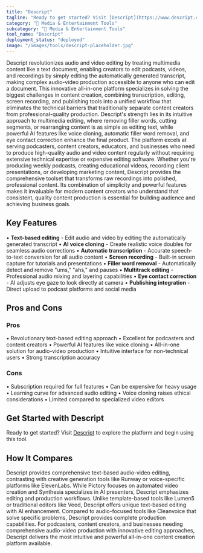```yaml
---
title: "Descript"
tagline: "Ready to get started? Visit [Descript](https://www.descript.com) to explore the platform and begin using this tool...."
category: "🎵 Media & Entertainment Tools"
subcategory: "🎵 Media & Entertainment Tools"
tool_name: "Descript"
deployment_status: "deployed"
image: "/images/tools/descript-placeholder.jpg"
---
```

Descript revolutionizes audio and video editing by treating multimedia content like a text document, enabling creators to edit podcasts, videos, and recordings by simply editing the automatically generated transcript, making complex audio-video production accessible to anyone who can edit a document. This innovative all-in-one platform specializes in solving the biggest challenges in content creation, combining transcription, editing, screen recording, and publishing tools into a unified workflow that eliminates the technical barriers that traditionally separate content creators from professional-quality production. Descript's strength lies in its intuitive approach to multimedia editing, where removing filler words, cutting segments, or rearranging content is as simple as editing text, while powerful AI features like voice cloning, automatic filler word removal, and eye contact correction enhance the final product. The platform excels at serving podcasters, content creators, educators, and businesses who need to produce high-quality audio and video content regularly without requiring extensive technical expertise or expensive editing software. Whether you're producing weekly podcasts, creating educational videos, recording client presentations, or developing marketing content, Descript provides the comprehensive toolset that transforms raw recordings into polished, professional content. Its combination of simplicity and powerful features makes it invaluable for modern content creators who understand that consistent, quality content production is essential for building audience and achieving business goals.

## Key Features

• **Text-based editing** - Edit audio and video by editing the automatically generated transcript
• **AI voice cloning** - Create realistic voice doubles for seamless audio corrections
• **Automatic transcription** - Accurate speech-to-text conversion for all audio content
• **Screen recording** - Built-in screen capture for tutorials and presentations
• **Filler word removal** - Automatically detect and remove "ums," "ahs," and pauses
• **Multitrack editing** - Professional audio mixing and layering capabilities
• **Eye contact correction** - AI adjusts eye gaze to look directly at camera
• **Publishing integration** - Direct upload to podcast platforms and social media

## Pros and Cons

### Pros
• Revolutionary text-based editing approach
• Excellent for podcasters and content creators
• Powerful AI features like voice cloning
• All-in-one solution for audio-video production
• Intuitive interface for non-technical users
• Strong transcription accuracy

### Cons
• Subscription required for full features
• Can be expensive for heavy usage
• Learning curve for advanced audio editing
• Voice cloning raises ethical considerations
• Limited compared to specialized video editors

## Get Started with Descript

Ready to get started? Visit [Descript](https://www.descript.com) to explore the platform and begin using this tool.

## How It Compares

Descript provides comprehensive text-based audio-video editing, contrasting with creative generation tools like Runway or voice-specific platforms like ElevenLabs. While Pictory focuses on automated video creation and Synthesia specializes in AI presenters, Descript emphasizes editing and production workflows. Unlike template-based tools like Lumen5 or traditional editors like Veed, Descript offers unique text-based editing with AI enhancement. Compared to audio-focused tools like Cleanvoice that solve specific problems, Descript provides complete production capabilities. For podcasters, content creators, and businesses needing comprehensive audio-video production with innovative editing approaches, Descript delivers the most intuitive and powerful all-in-one content creation platform available.